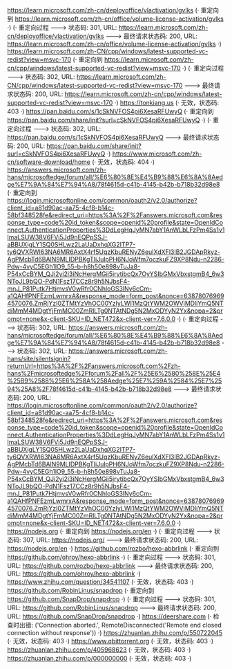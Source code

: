 https://learn.microsoft.com/zh-cn/deployoffice/vlactivation/gvlks (· 重定向到 https://learn.microsoft.com/zh-cn/office/volume-license-activation/gvlks ·)
(· 重定向过程 ---> 状态码: 301, URL: https://learn.microsoft.com/zh-cn/deployoffice/vlactivation/gvlks ---> 最终请求状态码: 200, URL: https://learn.microsoft.com/zh-cn/office/volume-license-activation/gvlks ·)
https://learn.microsoft.com/zh-CN/cpp/windows/latest-supported-vc-redist?view=msvc-170 (· 重定向到 https://learn.microsoft.com/zh-cn/cpp/windows/latest-supported-vc-redist?view=msvc-170 ·)
(· 重定向过程 ---> 状态码: 302, URL: https://learn.microsoft.com/zh-CN/cpp/windows/latest-supported-vc-redist?view=msvc-170 ---> 最终请求状态码: 200, URL: https://learn.microsoft.com/zh-cn/cpp/windows/latest-supported-vc-redist?view=msvc-170 ·)
https://tonkiang.us (· 无效，状态码: 403 ·)
https://pan.baidu.com/s/1cSkNVFOS4pi6XesaRFUwyQ (· 重定向到 https://pan.baidu.com/share/init?surl=cSkNVFOS4pi6XesaRFUwyQ ·)
(· 重定向过程 ---> 状态码: 302, URL: https://pan.baidu.com/s/1cSkNVFOS4pi6XesaRFUwyQ ---> 最终请求状态码: 200, URL: https://pan.baidu.com/share/init?surl=cSkNVFOS4pi6XesaRFUwyQ ·)
https://www.microsoft.com/zh-cn/software-download/home (· 无效，状态码: 404 ·)
https://answers.microsoft.com/zh-hans/microsoftedge/forum/all/%E6%80%8E%E4%B9%88%E6%8A%8Aedge%E7%9A%84%E7%94%A8/78f4615d-c41b-4145-b42b-b718b32d98e8 (· 重定向到 https://login.microsoftonline.com/common/oauth2/v2.0/authorize?client_id=a81d90ac-aa75-4cf8-b14c-58bf348528fe&redirect_uri=https%3A%2F%2Fanswers.microsoft.com&response_type=code%20id_token&scope=openid%20profile&state=OpenIdConnect.AuthenticationProperties%3DdLegHqJyMN7abY1AnWLbLFzPm4Ss1v1lmaLSUW38V6FVi5Jd9nEQPpSSJ-aBBUXigLY1SQ0SHLwz2LaUaDxhqXG2ITP7-ty6QVXRWl63NA6MR6AxtX4rf5UqzKbuRENyZ6euIXdXFl3IB2JGDApRkyz-AgPMcbTd6BAlN9MLIDPBKgTIiJulpPH6NJoWfm7oczkuFZ9XP8Ndu-n2286-Pdw-4vyC5EGh1lO9_55-b-h8h50e898vTuJa8-P54xCcBYM_QJi2yi2i3iNcHergMGii5jrytibcQx7OyYSIbGMxVbxstgmB4_6w3NToJL9bQO-PdN1Fsz17CCz8r9h5NJbsF4-mnJ_P81Putk7HtjmvsV0wRfr0CNhloGS3lNy6cCm-a1QAHfPNFEzmLwmrxA&response_mode=form_post&nonce=638780769694570076.ZmRjYzI0ZTMtYzVhOC00YzIyLWI1MzQtYWM2OWVjMDliYmQ5NTdiMmM4MDgtYjFmMC00ZmRlLTg0NTAtNDg5N2MxODYyN2Yx&nopa=2&prompt=none&x-client-SKU=ID_NET472&x-client-ver=7.6.0.0 ·)
(· 重定向过程 ---> 状态码: 302, URL: https://answers.microsoft.com/zh-hans/microsoftedge/forum/all/%E6%80%8E%E4%B9%88%E6%8A%8Aedge%E7%9A%84%E7%94%A8/78f4615d-c41b-4145-b42b-b718b32d98e8 ---> 状态码: 302, URL: https://answers.microsoft.com/zh-hans/site/silentsignin?returnUrl=https%3A%2F%2Fanswers.microsoft.com%2Fzh-hans%2Fmicrosoftedge%2Fforum%2Fall%2F%25E6%2580%258E%25E4%25B9%2588%25E6%258A%258Aedge%25E7%259A%2584%25E7%2594%25A8%2F78f4615d-c41b-4145-b42b-b718b32d98e8 ---> 最终请求状态码: 200, URL: https://login.microsoftonline.com/common/oauth2/v2.0/authorize?client_id=a81d90ac-aa75-4cf8-b14c-58bf348528fe&redirect_uri=https%3A%2F%2Fanswers.microsoft.com&response_type=code%20id_token&scope=openid%20profile&state=OpenIdConnect.AuthenticationProperties%3DdLegHqJyMN7abY1AnWLbLFzPm4Ss1v1lmaLSUW38V6FVi5Jd9nEQPpSSJ-aBBUXigLY1SQ0SHLwz2LaUaDxhqXG2ITP7-ty6QVXRWl63NA6MR6AxtX4rf5UqzKbuRENyZ6euIXdXFl3IB2JGDApRkyz-AgPMcbTd6BAlN9MLIDPBKgTIiJulpPH6NJoWfm7oczkuFZ9XP8Ndu-n2286-Pdw-4vyC5EGh1lO9_55-b-h8h50e898vTuJa8-P54xCcBYM_QJi2yi2i3iNcHergMGii5jrytibcQx7OyYSIbGMxVbxstgmB4_6w3NToJL9bQO-PdN1Fsz17CCz8r9h5NJbsF4-mnJ_P81Putk7HtjmvsV0wRfr0CNhloGS3lNy6cCm-a1QAHfPNFEzmLwmrxA&response_mode=form_post&nonce=638780769694570076.ZmRjYzI0ZTMtYzVhOC00YzIyLWI1MzQtYWM2OWVjMDliYmQ5NTdiMmM4MDgtYjFmMC00ZmRlLTg0NTAtNDg5N2MxODYyN2Yx&nopa=2&prompt=none&x-client-SKU=ID_NET472&x-client-ver=7.6.0.0 ·)
https://nodejs.org (· 重定向到 https://nodejs.org/en ·)
(· 重定向过程 ---> 状态码: 307, URL: https://nodejs.org/ ---> 最终请求状态码: 200, URL: https://nodejs.org/en ·)
https://github.com/rozbo/hexo-abbrlink (· 重定向到 https://github.com/ohroy/hexo-abbrlink ·)
(· 重定向过程 ---> 状态码: 301, URL: https://github.com/rozbo/hexo-abbrlink ---> 最终请求状态码: 200, URL: https://github.com/ohroy/hexo-abbrlink ·)
https://www.zhihu.com/question/34541107 (· 无效，状态码: 403 ·)
https://github.com/RobinLinus/snapdrop (· 重定向到 https://github.com/SnapDrop/snapdrop ·)
(· 重定向过程 ---> 状态码: 301, URL: https://github.com/RobinLinus/snapdrop ---> 最终请求状态码: 200, URL: https://github.com/SnapDrop/snapdrop ·)
https://deershare.com (· 检查时出错: ('Connection aborted.', RemoteDisconnected('Remote end closed connection without response')) ·)
https://zhuanlan.zhihu.com/p/550722045 (· 无效，状态码: 403 ·)
https://www.qbittorrent.org (· 无效，状态码: 403 ·)
https://zhuanlan.zhihu.com/p/405968623 (· 无效，状态码: 403 ·)
https://zhuanlan.zhihu.com/p/000000000 (· 无效，状态码: 403 ·)
